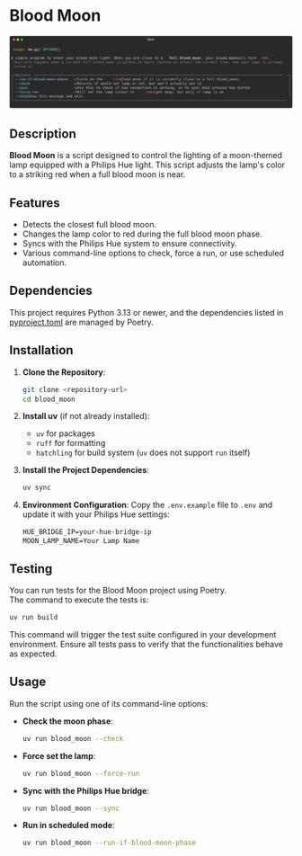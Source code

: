 # Blood Moon

![`python blood_moon/bm.py --help | python scripts/export_svg.py`](./help.svg)


## Description
**Blood Moon** is a script designed to control the lighting of a moon-themed lamp equipped with a Philips Hue light.
This script adjusts the lamp's color to a striking red when a full blood moon is near.


## Features
- Detects the closest full blood moon.
- Changes the lamp color to red during the full blood moon phase.
- Syncs with the Philips Hue system to ensure connectivity.
- Various command-line options to check, force a run, or use scheduled automation.

## Dependencies
This project requires Python 3.13 or newer, and the dependencies listed in [pyproject.toml](pyproject.toml) are managed by Poetry.

## Installation
1. **Clone the Repository**:
   ```bash
   git clone <repository-url>
   cd blood_moon
   ```

2. **Install uv** (if not already installed):
   - `uv` for packages
   - `ruff` for formatting
   - `hatchling` for build system (`uv` does not support `run` itself)

3. **Install the Project Dependencies**:
   ```bash
   uv sync
   ```

4. **Environment Configuration**:
   Copy the `.env.example` file to `.env` and update it with your Philips Hue settings:
   ```properties
   HUE_BRIDGE_IP=your-hue-bridge-ip
   MOON_LAMP_NAME=Your Lamp Name
   ```

## Testing
You can run tests for the Blood Moon project using Poetry.  
The command to execute the tests is:

```bash
uv run build
```

This command will trigger the test suite configured in your development environment.
Ensure all tests pass to verify that the functionalities behave as expected.

## Usage
Run the script using one of its command-line options:
- **Check the moon phase**:
  ```bash
  uv run blood_moon --check
  ```
- **Force set the lamp**:
  ```bash
  uv run blood_moon --force-run
  ```
- **Sync with the Philips Hue bridge**:
  ```bash
  uv run blood_moon --sync
  ```
- **Run in scheduled mode**:
  ```bash
  uv run blood_moon --run-if-blood-moon-phase
  ```
